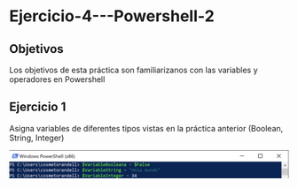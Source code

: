 # Ejercicio-4---Powershell-2

## Objetivos

Los objetivos de esta práctica son familiarizanos con las variables y operadores en Powershell

## Ejercicio 1

Asigna variables de diferentes tipos vistas en la práctica anterior (Boolean, String, Integer)

![Ejercicio1](https://github.com/cosmetorandellborras/Ejercicio-4---Powershell-2/blob/main/Ex1.png)
